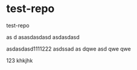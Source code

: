# test-repo
test-repo


as
d
asasdasdasd
asdasdasd


asdasdasd1111222
asdssad as dqwe  asd qwe qwe 

123
khkjhk
